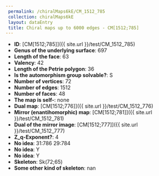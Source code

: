 ```yaml
--- 
 permalink: /chiralMaps6kE/CM_1512_785 
 collection: chiralMaps6kE
 layout: dataEntry
 title: Chiral maps up to 6000 edges - CM[1512;785]
---
```


- **ID**: [CM[1512;785]]({{ site.url }}/test/CM_1512_785)
- **Genus of the underlying surface**: 697
- **Length of the face**: 63
- **Valency**: 42
- **Length of the Petrie polygon**: 36
- **Is the automorphism group solvable?**: S
- **Number of vertices**: 72
- **Number of edges**: 1512
- **Number of faces**: 48
- **The map is self-**: none
- **Dual map**: [CM[1512;776]]({{ site.url }}/test/CM_1512_776)
- **Mirror (enantihomorphic) map**: [CM[1512;781]]({{ site.url }}/test/CM_1512_781)
- **Dual of the mirror image**: [CM[1512;777]]({{ site.url }}/test/CM_1512_777)
- **Z_q-Exponent?**: 4
- **No idea**:  31:786 29:784
- **No idea**: Y
- **No idea**: Y
- **Skeleton**: Sk(72;65)
- **Some other kind of skeleton**: nan
